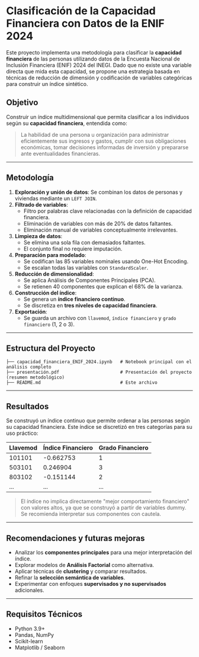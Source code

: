 # Clasificación de la Capacidad Financiera con Datos de la ENIF 2024

Este proyecto implementa una metodología para clasificar la **capacidad financiera** de las personas utilizando datos de la Encuesta Nacional de Inclusión Financiera (ENIF) 2024 del INEGI. Dado que no existe una variable directa que mida esta capacidad, se propone una estrategia basada en técnicas de reducción de dimensión y codificación de variables categóricas para construir un índice sintético.

## Objetivo

Construir un índice multidimensional que permita clasificar a los individuos según su **capacidad financiera**, entendida como:

> La habilidad de una persona u organización para administrar eficientemente sus ingresos y gastos, cumplir con sus obligaciones económicas, tomar decisiones informadas de inversión y prepararse ante eventualidades financieras.

---

## Metodología

1. **Exploración y unión de datos**: Se combinan los datos de personas y viviendas mediante un `LEFT JOIN`.
2. **Filtrado de variables**:
   - Filtro por palabras clave relacionadas con la definición de capacidad financiera.
   - Eliminación de variables con más de 20% de datos faltantes.
   - Eliminación manual de variables conceptualmente irrelevantes.
3. **Limpieza de datos**:
   - Se elimina una sola fila con demasiados faltantes.
   - El conjunto final no requiere imputación.
4. **Preparación para modelado**:
   - Se codifican las 85 variables nominales usando One-Hot Encoding.
   - Se escalan todas las variables con `StandardScaler`.
5. **Reducción de dimensionalidad**:
   - Se aplica Análisis de Componentes Principales (PCA).
   - Se retienen 40 componentes que explican el 68% de la varianza.
6. **Construcción del índice**:
   - Se genera un **índice financiero continuo**.
   - Se discretiza en **tres niveles de capacidad financiera**.
7. **Exportación**:
   - Se guarda un archivo con `llavemod`, `índice financiero` y `grado financiero` (1, 2 o 3).

---

## Estructura del Proyecto

```
├── capacidad_financiera_ENIF_2024.ipynb   # Notebook principal con el análisis completo
├── presentación.pdf                       # Presentación del proyecto (resumen metodológico)
├── README.md                              # Este archivo
```

---

## Resultados

Se construyó un índice continuo que permite ordenar a las personas según su capacidad financiera. Este índice se discretizó en tres categorías para su uso práctico:

| Llavemod | Índice Financiero | Grado Financiero |
|----------|-------------------|------------------|
| 101101   | -0.662753         | 1                |
| 503101   | 0.246904          | 3                |
| 803102   | -0.151144         | 2                |
| ...      | ...               | ...              |

> El índice no implica directamente "mejor comportamiento financiero" con valores altos, ya que se construyó a partir de variables dummy. Se recomienda interpretar sus componentes con cautela.

---

## Recomendaciones y futuras mejoras

- Analizar los **componentes principales** para una mejor interpretación del índice.
- Explorar modelos de **Análisis Factorial** como alternativa.
- Aplicar técnicas de **clustering** y comparar resultados.
- Refinar la **selección semántica de variables**.
- Experimentar con enfoques **supervisados y no supervisados** adicionales.

---

## Requisitos Técnicos

- Python 3.9+
- Pandas, NumPy
- Scikit-learn
- Matplotlib / Seaborn




